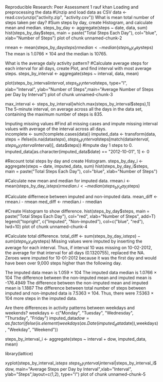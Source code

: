 Reproducible Research: Peer Assessment 1
rauf khan
Loading and preprocessing the data
#Unzip and load data as CSV
data <- read.csv(unzip("activity.zip", "activity.csv"))
What is mean total number of steps taken per day?
#Sum steps by day, create Histogram, and calculate mean and median. 
steps_by_day <- aggregate(steps ~ date, data, sum)
hist(steps_by_day$steps, main = paste("Total Steps Each Day"), col="blue", xlab="Number of Steps")
plot of chunk unnamed-chunk-2

rmean <- mean(steps_by_day$steps)
rmedian <- median(steps_by_day$steps)
The mean is 1.0766 × 104 and the median is 10765.

What is the average daily activity pattern?
#Calculate average steps for each interval for all days, create Plot, and find interval with most average steps. 
steps_by_interval <- aggregate(steps ~ interval, data, mean)

plot(steps_by_interval$interval,steps_by_interval$steps, type="l", xlab="Interval", ylab="Number of Steps",main="Average Number of Steps per Day by Interval")
plot of chunk unnamed-chunk-3

max_interval <- steps_by_interval[which.max(steps_by_interval$steps),1]
The 5-minute interval, on average across all the days in the data set, containing the maximum number of steps is 835.

Imputing missing values
#Find all missing cases and impute missing interval values with average of the interval across all days.  
incomplete <- sum(!complete.cases(data))
imputed_data <- transform(data, steps = ifelse(is.na(data$steps), steps_by_interval$steps[match(data$interval, steps_by_interval$interval)], data$steps))
#Impute day 1 steps to 0.
imputed_data[as.character(imputed_data$date) == "2012-10-01", 1] <- 0

#Recount total steps by day and create Histogram. 
steps_by_day_i <- aggregate(steps ~ date, imputed_data, sum)
hist(steps_by_day_i$steps, main = paste("Total Steps Each Day"), col="blue", xlab="Number of Steps")

#Calculate new mean and median for imputed data. 
rmean.i <- mean(steps_by_day_i$steps)
rmedian.i <- median(steps_by_day_i$steps)

#Calculate differnece between imputed and non-imputed data.
mean_diff <- rmean.i - rmean
med_diff <- rmedian.i - rmedian

#Create Histogram to show difference. 
hist(steps_by_day$steps, main = paste("Total Steps Each Day"), col="red", xlab="Number of Steps", add=T)
legend("topright", c("Imputed", "Non-imputed"), col=c("blue", "red"), lwd=10)
plot of chunk unnamed-chunk-4

#Calculate total difference.
total_diff <- sum(steps_by_day_i$steps) - sum(steps_by_day$steps)
Missing values were imputed by inserting the average for each interval. Thus, if interval 10 was missing on 10-02-2012, the average for that interval for all days (0.1320755), replaced the NA. Zeroes were imputed for 10-01-2012 because it was the first day and would have been over 9,000 steps higher than the following day.

The imputed data mean is 1.059 × 104 The imputed data median is 1.0766 × 104 The difference between the non-imputed mean and imputed mean is -176.4949 The difference between the non-imputed mean and imputed mean is 1.1887 The difference between total number of steps between imputed and non-imputed data is 7.5363 × 104. Thus, there were 7.5363 × 104 more steps in the imputed data.

Are there differences in activity patterns between weekdays and weekends?
weekdays <- c("Monday", "Tuesday", "Wednesday", "Thursday", 
              "Friday")
imputed_data$dow = as.factor(ifelse(is.element(weekdays(as.Date(imputed_data$date)),weekdays), "Weekday", "Weekend"))

steps_by_interval_i <- aggregate(steps ~ interval + dow, imputed_data, mean)

library(lattice)

xyplot(steps_by_interval_i$steps ~ steps_by_interval_i$interval|steps_by_interval_i$dow, main="Average Steps per Day by Interval",xlab="Interval", ylab="Steps",layout=c(1,2), type="l")
plot of chunk unnamed-chunk-5
